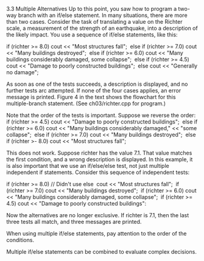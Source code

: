 3.3 Multiple Alternatives
Up to this point, you saw how to program a two-way branch with an if/else statement.  In many situations, there are more
than two cases. Consider the task of translating a value on the Richter scale, a measurement of the strength of an
earthquake, into a description of the likely impact. You use a sequence of if/else statements, like this:

if (richter >= 8.0)
   cout << "Most structures fall"; 
else if (richter >= 7.0)
   cout << "Many buildings destroyed"; 
else if (richter >= 6.0)
   cout << "Many buildings considerably damaged, some collapse"; 
else if (richter >= 4.5)
   cout << "Damage to poorly constructed buildings"; 
else
   cout << "Generally no damage";

As soon as one of the tests succeeds, a description is displayed, and no further tests arc attempted. If none of the four cases applies, an error message is printed. Figure 4 in the text shows the flowchart for this multiple-branch statement. (See ch03/richter.cpp for program.)

Note that the order of the tests is important. Suppose we reverse the order:
if (richter >= 4.5)
   cout << "Damage to poorly constructed buildings"; 
else if (richter >= 6.0)
   cout << "Many buildings considerably damaged,"
        << "some collapse"; 
else if (richter >= 7.0)
   cout << "Many buildings destroyed"; 
else if (richter >- 8.0)
   cout << "Most structures fall";

This does not work. Suppose richter has the value 7.1. That value matches the first condition, and a wrong description is displayed.
In this example, it is also important that we use an if/else/else test, not just multiple independent if statements. Consider this sequence of independent tests:

if (richter >= 8.0) // Didn't use else 
   cout << "Most structures fall"; 
if (richter >= 7.0)
   cout << "Many buildings destroyed"; 
if (richter >= 6.0)
   cout << "Many buildings considerably damaged, some collapse"; 
if (richter >= 4.5)
   cout << "Damage to poorly constructed buildings":

Now the alternatives are no longer exclusive. If richter is 7.1, then the last three tests all match, and three messages are printed.

When using multiple if/else statements, pay attention to the order of the conditions.

Multiple if/else statements can be combined to evaluate complex decisions.


